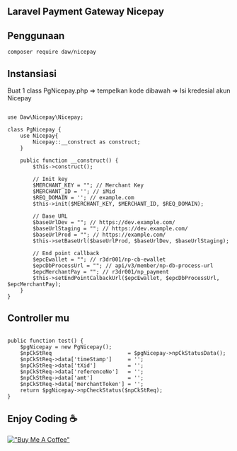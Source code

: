 ## Laravel Payment Gateway Nicepay

## Penggunaan

```
composer require daw/nicepay
```

## Instansiasi
Buat 1 class PgNicepay.php => tempelkan kode dibawah => Isi kredesial akun Nicepay

```

use Daw\Nicepay\Nicepay;

class PgNicepay {
    use Nicepay{
        Nicepay::__construct as construct;
    }

    public function __construct() {
        $this->construct();

        // Init key
        $MERCHANT_KEY = ""; // Merchant Key
        $MERCHANT_ID = ''; // iMid
        $REQ_DOMAIN = ''; // example.com
        $this->init($MERCHANT_KEY, $MERCHANT_ID, $REQ_DOMAIN);

        // Base URL
        $baseUrlDev = ""; // https://dev.example.com/
        $baseUrlStaging = ""; // https://dev.example.com/
        $baseUrlProd = ""; // https://example.com/
        $this->setBaseUrl($baseUrlProd, $baseUrlDev, $baseUrlStaging);

        // End point callback
        $epcEwallet = ""; // r3dr001/np-cb-ewallet
        $epcDbProcessUrl = ""; // api/v3/member/np-db-process-url
        $epcMerchantPay = ""; // r3dr001/np_payment
        $this->setEndPointCalbackUrl($epcEwallet, $epcDbProcessUrl, $epcMerchantPay);
    }
}

```

## Controller mu

```

public function test() {
    $pgNicepay = new PgNicepay();
    $npCkStReq                        = $pgNicepay->npCkStatusData();
    $npCkStReq->data['timeStamp']     = '';
    $npCkStReq->data['tXid']          = '';
    $npCkStReq->data['referenceNo']   = '';
    $npCkStReq->data['amt']           = '';
    $npCkStReq->data['merchantToken'] = '';
    return $pgNicepay->npCheckStatus($npCkStReq);
}

```

## Enjoy Coding ☕

[!["Buy Me A Coffee"](https://www.buymeacoffee.com/assets/img/custom_images/orange_img.png)](https://www.buymeacoffee.com/daewu)
